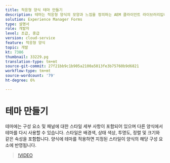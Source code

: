 ```yaml
---
title: 적응형 양식 테마 만들기
description: 테마는 적응형 양식의 모양과 느낌을 정의하는 AEM 클라이언트 라이브러리입니다.
solution: Experience Manager Forms
type: 설명서
role: 개발자
level: 초급, 중급
version: cloud-service
feature: 적응형 양식
topic: 개발
kt: 7386
thumbnail: 33229.pg
translation-type: tm+mt
source-git-commit: 27f21bb9c1b905a2100a5013fe3b75760b9d6821
workflow-type: tm+mt
source-wordcount: '79'
ht-degree: 6%

---
```



# 테마 만들기

테마에는 구성 요소 및 패널에 대한 스타일 세부 사항이 포함되어 있으며 다른 양식에서 테마를 다시 사용할 수 있습니다. 스타일은 배경색, 상태 색상, 투명도, 정렬 및 크기와 같은 속성을 포함합니다. 양식에 테마를 적용하면 지정된 스타일이 양식의 해당 구성 요소에 반영됩니다.

>[!VIDEO](https://video.tv.adobe.com/v/332229?quality=12&learn=on)

